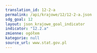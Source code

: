 ```yaml
---
translation_id: 12-2-a
permalink: /api/krajowe/12/12-2-a.json
sdg_goal: 12
layout: json_krajowe_goal_indicator
indicator: "12.2.a"
zmienne: ogółem
kategorie: null
source_url: www.stat.gov.pl
---
```

